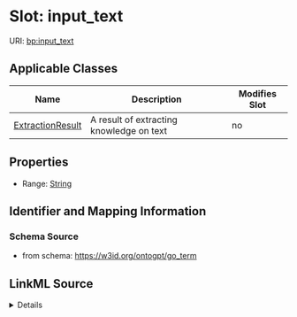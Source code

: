 

# Slot: input_text

URI: [bp:input_text](http://w3id.org/ontogpt/biological-process-templateinput_text)



<!-- no inheritance hierarchy -->





## Applicable Classes

| Name | Description | Modifies Slot |
| --- | --- | --- |
| [ExtractionResult](ExtractionResult.md) | A result of extracting knowledge on text |  no  |







## Properties

* Range: [String](String.md)





## Identifier and Mapping Information







### Schema Source


* from schema: https://w3id.org/ontogpt/go_term




## LinkML Source

<details>
```yaml
name: input_text
from_schema: https://w3id.org/ontogpt/go_term
rank: 1000
alias: input_text
owner: ExtractionResult
domain_of:
- ExtractionResult
range: string

```
</details>